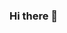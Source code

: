 ### Hi there 👋

<!--
**NyxLiu/NyxLiu** is a ✨ _special_ ✨ repository because its `README.md` (this file) appears on your GitHub profile.

Here are some ideas to get you started:

- 🔭 I’m currently working on SIBCB
- 🌱 I’m currently learning R for processing biological data
- 👯 I’m looking to collaborate on bioinformatics analysis
- 🤔 I’m looking for help with difficulties in learning R
- 💬 Ask me about ...
- 📫 How to reach me: nyxliunan@gmail.com
- 😄 Pronouns: Nyx
- ⚡ Fun fact: running
-->
